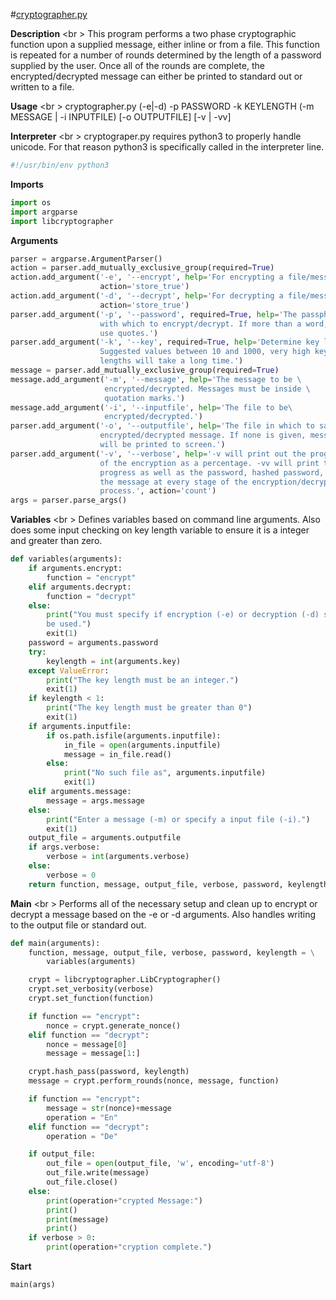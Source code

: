 #[cryptographer.py](#cryptographer.py "save:")

__Description__ <br \>
This program performs a two phase cryptographic function upon a supplied message, either inline or from a file. This function is repeated for a number of rounds determined by the length of a password supplied by the user. Once all of the rounds are complete, the encrypted/decrypted message can either be printed to standard out or written to a file.

__Usage__ <br \>
cryptographer.py (-e|-d) -p PASSWORD -k KEYLENGTH (-m MESSAGE | -i INPUTFILE) [-o OUTPUTFILE] [-v | -vv]


__Interpreter__ <br \>
cryptograper.py requires python3 to properly handle unicode. For that reason python3 is specifically called in the interpreter line.

```python
#!/usr/bin/env python3
```

__Imports__
```python
import os
import argparse
import libcryptographer
```

__Arguments__
```python
parser = argparse.ArgumentParser()
action = parser.add_mutually_exclusive_group(required=True)
action.add_argument('-e', '--encrypt', help='For encrypting a file/message.',
                    action='store_true')
action.add_argument('-d', '--decrypt', help='For decrypting a file/message.',
                    action='store_true')
parser.add_argument('-p', '--password', required=True, help='The passphase\
                    with which to encrypt/decrypt. If more than a word, \
                    use quotes.')
parser.add_argument('-k', '--key', required=True, help='Determine key length.\
                    Suggested values between 10 and 1000, very high key \
                    lengths will take a long time.')
message = parser.add_mutually_exclusive_group(required=True)
message.add_argument('-m', '--message', help='The message to be \
                     encrypted/decrypted. Messages must be inside \
                     quotation marks.')
message.add_argument('-i', '--inputfile', help='The file to be\
                     encrypted/decrypted.')
parser.add_argument('-o', '--outputfile', help='The file in which to save the\
                    encrypted/decrypted message. If none is given, message \
                    will be printed to screen.')
parser.add_argument('-v', '--verbose', help='-v will print out the progress \
                    of the encryption as a percentage. -vv will print the \
                    progress as well as the password, hashed password, and \
                    the message at every stage of the encryption/decryption \
                    process.', action='count')
args = parser.parse_args()
```

__Variables__ <br \>
Defines variables based on command line arguments. Also does some input checking on key length variable to ensure it is a integer and greater than zero.
```python
def variables(arguments):
    if arguments.encrypt:
        function = "encrypt"
    elif arguments.decrypt:
        function = "decrypt"
    else:
        print("You must specify if encryption (-e) or decryption (-d) should\
        be used.")
        exit(1)
    password = arguments.password
    try:
        keylength = int(arguments.key)
    except ValueError:
        print("The key length must be an integer.")
        exit(1)
    if keylength < 1:
        print("The key length must be greater than 0")
        exit(1)
    if arguments.inputfile:
        if os.path.isfile(arguments.inputfile):
            in_file = open(arguments.inputfile)
            message = in_file.read()
        else:
            print("No such file as", arguments.inputfile)
            exit(1)
    elif arguments.message:
        message = args.message
    else:
        print("Enter a message (-m) or specify a input file (-i).")
        exit(1)
    output_file = arguments.outputfile
    if args.verbose:
        verbose = int(arguments.verbose)
    else:
        verbose = 0
    return function, message, output_file, verbose, password, keylength
```

__Main__ <br \>
Performs all of the necessary setup and clean up to encrypt or decrypt a message based on the -e or -d arguments. Also handles writing to the output file or standard out.
```python
def main(arguments):
    function, message, output_file, verbose, password, keylength = \
        variables(arguments)

    crypt = libcryptographer.LibCryptographer()
    crypt.set_verbosity(verbose)
    crypt.set_function(function)

    if function == "encrypt":
        nonce = crypt.generate_nonce()
    elif function == "decrypt":
        nonce = message[0]
        message = message[1:]

    crypt.hash_pass(password, keylength)
    message = crypt.perform_rounds(nonce, message, function)

    if function == "encrypt":
        message = str(nonce)+message
        operation = "En"
    elif function == "decrypt":
        operation = "De"

    if output_file:
        out_file = open(output_file, 'w', encoding='utf-8')
        out_file.write(message)
        out_file.close()
    else:
        print(operation+"crypted Message:")
        print()
        print(message)
        print()
    if verbose > 0:
        print(operation+"cryption complete.")
```

__Start__
```python
main(args)
```
